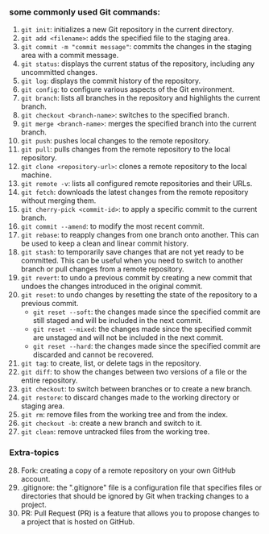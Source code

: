 ### some commonly used Git commands:

1. ```git init```: initializes a new Git repository in the current directory.
2. ```git add <filename>```: adds the specified file to the staging area.
3. ```git commit -m "commit message"```: commits the changes in the staging area with a commit message.
4. ```git status```: displays the current status of the repository, including any uncommitted changes.
5. ```git log```: displays the commit history of the repository.
6. ```git config```: to configure various aspects of the Git environment. 
7. ```git branch```: lists all branches in the repository and highlights the current branch.
8. ```git checkout <branch-name>```: switches to the specified branch.
9. ```git merge <branch-name>```: merges the specified branch into the current branch.
10. ```git push```: pushes local changes to the remote repository.
11. ```git pull```: pulls changes from the remote repository to the local repository.
12. ```git clone <repository-url>```: clones a remote repository to the local machine.
13. ```git remote -v```: lists all configured remote repositories and their URLs.
14. ```git fetch```: downloads the latest changes from the remote repository without merging them.
15. ```git cherry-pick <commit-id>```: to apply a specific commit to the current branch. 
16. ```git commit --amend```: to modify the most recent commit.
17. ```git rebase```: to reapply changes from one branch onto another. This can be used to keep a clean and linear commit history.
18. ```git stash```:  to temporarily save changes that are not yet ready to be committed. This can be useful when you need to switch to another branch or pull changes from a remote repository.
19. ```git revert```: to undo a previous commit by creating a new commit that undoes the changes introduced in the original commit.
20. ```git reset```: to undo changes by resetting the state of the repository to a previous commit.
     - ```git reset --soft```: the changes made since the specified commit are still staged and will be included in the next commit.
     - ```git reset --mixed```: the changes made since the specified commit are unstaged and will not be included in the next commit.
     - ```git reset --hard```: the changes made since the specified commit are discarded and cannot be recovered.
21. ```git tag```: to create, list, or delete tags in the repository.
22. ```git diff```: to show the changes between two versions of a file or the entire repository.
23. ```git checkout```: to switch between branches or to create a new branch.
24. ```git restore```:  to discard changes made to the working directory or staging area.
25. ```git rm```: remove files from the working tree and from the index.
26. ```git checkout -b```: create a new branch and switch to it.
27. ```git clean```:  remove untracked files from the working tree.


### Extra-topics 

28. Fork: creating a copy of a remote repository on your own GitHub account.
29. .gitignore: the ".gitignore" file is a configuration file that specifies files or directories that should be ignored by Git when tracking changes to a project.
30. PR: Pull Request (PR) is a feature that allows you to propose changes to a project that is hosted on GitHub. 

